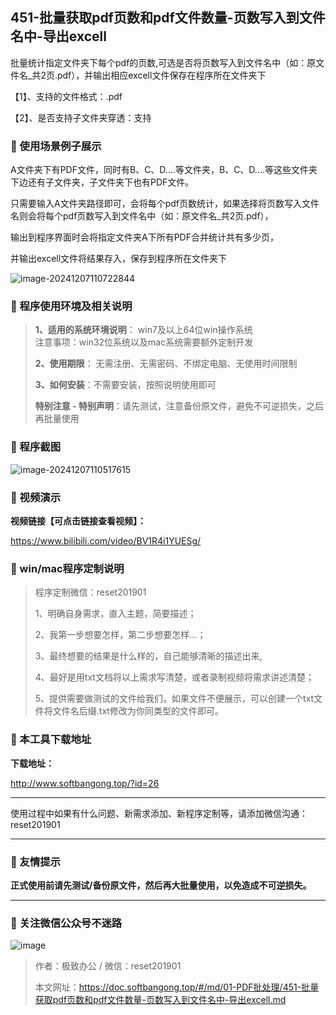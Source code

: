 ## 451-批量获取pdf页数和pdf文件数量-页数写入到文件名中-导出excell

批量统计指定文件夹下每个pdf的页数,可选是否将页数写入到文件名中（如：原文件名_共2页.pdf），并输出相应excell文件保存在程序所在文件夹下

【1】、支持的文件格式：.pdf  

【2】、是否支持子文件夹穿透：支持  

### 📑 使用场景例子展示

A文件夹下有PDF文件，同时有B、C、D....等文件夹，B、C、D....等这些文件夹下边还有子文件夹，子文件夹下也有PDF文件。



只需要输入A文件夹路径即可，会将每个pdf页数统计，如果选择将页数写入文件名则会将每个pdf页数写入到文件名中（如：原文件名_共2页.pdf），



输出到程序界面时会将指定文件夹A下所有PDF合并统计共有多少页，



并输出excell文件将结果存入，保存到程序所在文件夹下

![image-20241207110722844](https://s2.loli.net/2024/12/12/u3wgWmvPjK72lVt.png)

### 📑 程序使用环境及相关说明

> **1、适用的系统环境说明**： win7及以上64位win操作系统  
> 注意事项：win32位系统以及mac系统需要额外定制开发  
>
> **2、使用期限**： 无需注册、无需密码、不绑定电脑、无使用时间限制  
>
> **3、如何安装**：不需要安装，按照说明使用即可  
>
> **特别注意 - 特别声明**：请先测试，注意备份原文件，避免不可逆损失，之后再批量使用

### 📑 程序截图

![image-20241207110517615](https://s2.loli.net/2024/12/12/H8btySEwXZ745MB.png)

### 📑 视频演示

**视频链接【可点击链接查看视频】：**

https://www.bilibili.com/video/BV1R4i1YUESg/

### 📑 win/mac程序定制说明

> 程序定制微信：reset201901  
>
> 1、明确自身需求，直入主题，简要描述；
>
> 2、我第一步想要怎样，第二步想要怎样...； 
>
> 3、最终想要的结果是什么样的，自己能够清晰的描述出来,  
>
> 4、最好是用txt文档将以上需求写清楚，或者录制视频将需求讲述清楚；  
>
> 5、提供需要做测试的文件给我们，如果文件不便展示，可以创建一个txt文件将文件名后缀.txt修改为你同类型的文件即可。  

### 📑 本工具下载地址

**下载地址：**

http://www.softbangong.top/?id=26

------

使用过程中如果有什么问题、新需求添加、新程序定制等，请添加微信沟通：reset201901

------

### 📑 友情提示

**正式使用前请先测试/备份原文件，然后再大批量使用，以免造成不可逆损失。**

------

### 📑 关注微信公众号不迷路

![image](https://s2.loli.net/2024/11/02/tK9T7jxLcuv5rUk.png)

> 作者：极致办公  /  微信：reset201901
>
> 本文网址：https://doc.softbangong.top/#/md/01-PDF批处理/451-批量获取pdf页数和pdf文件数量-页数写入到文件名中-导出excell.md